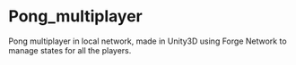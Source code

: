 # Pong_multiplayer
Pong multiplayer in local network, made in Unity3D using Forge Network to manage states for all the players.
